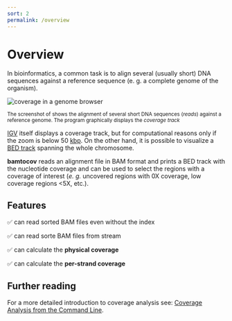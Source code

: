 ```yaml
---
sort: 2
permalink: /overview
---
```


# Overview

In bioinformatics, a common task is to align several (usually short) DNA sequences 
against a reference sequence (e. g. a complete genome of the organism).

![coverage in a genome browser](https://camo.githubusercontent.com/340658f1bbad9a553dd9b3e8d943f6696cb4a825840ee22b65a5fe754cda2afa/68747470733a2f2f6d69726f2e6d656469756d2e636f6d2f6d61782f323733342f312a68616f374a4d4c516c6f71626d68412d6535793141512e706e67)

<sub>The screenshot of  shows the alignment of several short DNA sequences (*reads*)
against a reference genome. The program graphically displays the *coverage track*</sub>

[IGV](https://software.broadinstitute.org/software/igv/) itself displays a coverage track,
but for computational reasons only if the zoom is below 50
[kbp](https://en.wikipedia.org/wiki/Base_pair).
On the other hand, it is possible to visualize a
[BED track](https://genome.ucsc.edu/FAQ/FAQformat.html#format1)
spanning the whole chromosome.

**bamtocov** reads an alignment file in BAM format and prints a BED track with the
nucleotide coverage and can be used to select the regions with a coverage of
interest
(*e. g.* uncovered regions with 0X coverage, low coverage regions <5X, etc.).

## Features

:white_check_mark: can read sorted BAM files even without the index

:white_check_mark: can read sorte BAM files from stream

:white_check_mark: can calculate the **physical coverage**

:white_check_mark: can calculate the **per-strand coverage**

## Further reading

For a more detailed introduction to coverage analysis see: [Coverage Analysis from the Command Line](https://medium.com/ngs-sh/coverage-analysis-from-the-command-line-542ef3545e2c).
